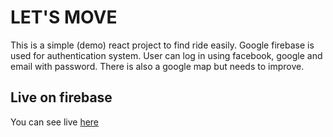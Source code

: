# LET'S MOVE

This is a simple (demo) react project to find ride easily. Google firebase is used for authentication system.
User can log in using facebook, google and email with password. There is also a google map but needs to improve.

## Live on firebase

You can see live [here](https://auth-assignment9.web.app/)

